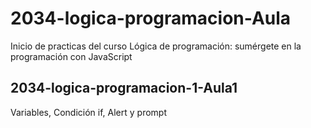 # 2034-logica-programacion-Aula

Inicio de practicas del curso Lógica de programación: sumérgete en la programación con JavaScript

## 2034-logica-programacion-1-Aula1

Variables, Condición if, Alert y prompt
